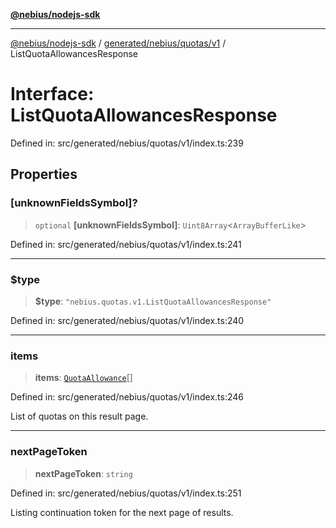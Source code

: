 [**@nebius/nodejs-sdk**](../../../../../README.md)

***

[@nebius/nodejs-sdk](../../../../../README.md) / [generated/nebius/quotas/v1](../README.md) / ListQuotaAllowancesResponse

# Interface: ListQuotaAllowancesResponse

Defined in: src/generated/nebius/quotas/v1/index.ts:239

## Properties

### \[unknownFieldsSymbol\]?

> `optional` **\[unknownFieldsSymbol\]**: `Uint8Array`\<`ArrayBufferLike`\>

Defined in: src/generated/nebius/quotas/v1/index.ts:241

***

### $type

> **$type**: `"nebius.quotas.v1.ListQuotaAllowancesResponse"`

Defined in: src/generated/nebius/quotas/v1/index.ts:240

***

### items

> **items**: [`QuotaAllowance`](QuotaAllowance.md)[]

Defined in: src/generated/nebius/quotas/v1/index.ts:246

List of quotas on this result page.

***

### nextPageToken

> **nextPageToken**: `string`

Defined in: src/generated/nebius/quotas/v1/index.ts:251

Listing continuation token for the next page of results.
